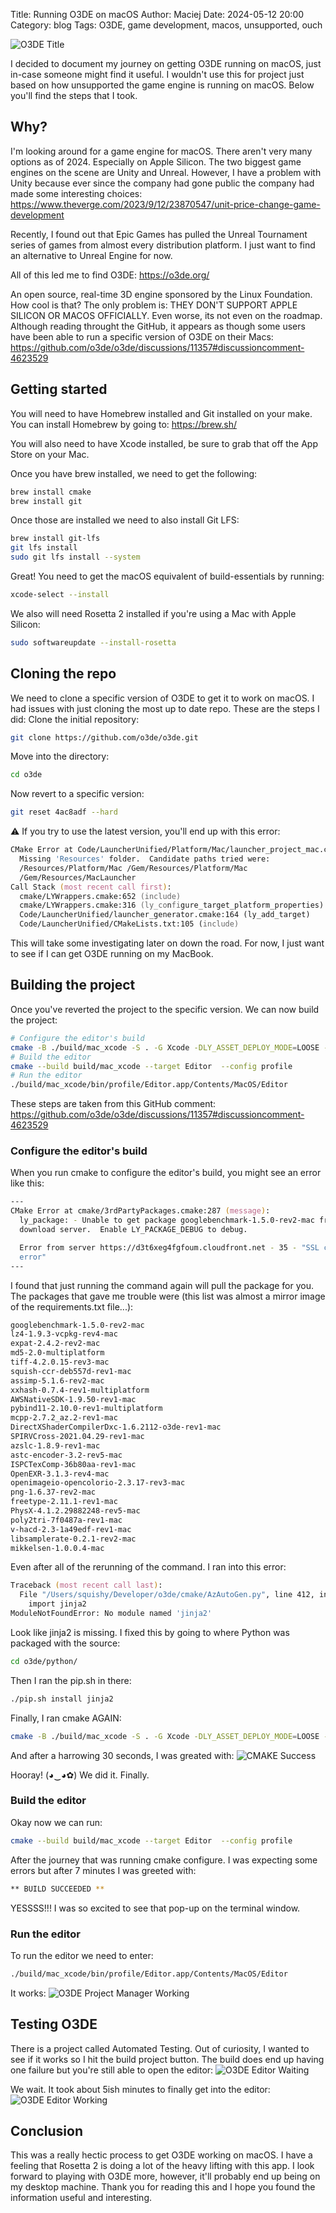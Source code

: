 Title: Running O3DE on macOS
Author: Maciej
Date: 2024-05-12 20:00
Category: blog
Tags: O3DE, game development, macos, unsupported, ouch

![O3DE Title]({static}/img/o3de_editor_title.png)

I decided to document my journey on getting O3DE running on macOS, just in-case someone might find it useful. I wouldn't use this for project just based on how unsupported the game engine is running on macOS. Below you'll find the steps that I took.


## Why?
I'm looking around for a game engine for macOS. There aren't very many options as of 2024. Especially on Apple Silicon. 
The two biggest game engines on the scene are Unity and Unreal. However, I have a problem with Unity because ever since the
company had gone public the company had made some interesting choices:
https://www.theverge.com/2023/9/12/23870547/unit-price-change-game-development

Recently, I found out that Epic Games has pulled the Unreal Tournament series of games from almost every distribution platform. I just 
want to find an alternative to Unreal Engine for now. 

All of this led me to find O3DE: https://o3de.org/

An open source, real-time 3D engine sponsored by the Linux Foundation. How cool is that? The only problem is:
THEY DON'T SUPPORT APPLE SILICON OR MACOS OFFICIALLY. Even worse, its not even on the roadmap. 
Although reading throught the GitHub, it appears as though some users have been able to run a specific version of O3DE on their Macs: https://github.com/o3de/o3de/discussions/11357#discussioncomment-4623529


## Getting started
You will need to have Homebrew installed and Git installed on your make. You can install Homebrew by going to: https://brew.sh/

You will also need to have Xcode installed, be sure to grab that off the App Store on your Mac.

Once you have brew installed, we need to get the following:
```zsh
brew install cmake
brew install git
```

Once those are installed we need to also install Git LFS:
```zsh
brew install git-lfs
git lfs install
sudo git lfs install --system
```

Great! You need to get the macOS equivalent of build-essentials by running:
```zsh
xcode-select --install
```

We also will need Rosetta 2 installed if you're using a Mac with Apple Silicon:
```zsh
sudo softwareupdate --install-rosetta
```


## Cloning the repo
We need to clone a specific version of O3DE to get it to work on macOS. I had issues with just cloning the most up to date repo.
These are the steps I did:
Clone the initial repository:
```zsh
git clone https://github.com/o3de/o3de.git
```

Move into the directory:
```zsh
cd o3de
```

Now revert to a specific version:
```zsh
git reset 4ac8adf --hard
```

⚠️ If you try to use the latest version, you'll end up with this error:
```zsh
CMake Error at Code/LauncherUnified/Platform/Mac/launcher_project_mac.cmake:26 (message):
  Missing 'Resources' folder.  Candidate paths tried were:
  /Resources/Platform/Mac /Gem/Resources/Platform/Mac
  /Gem/Resources/MacLauncher
Call Stack (most recent call first):
  cmake/LYWrappers.cmake:652 (include)
  cmake/LYWrappers.cmake:316 (ly_configure_target_platform_properties)
  Code/LauncherUnified/launcher_generator.cmake:164 (ly_add_target)
  Code/LauncherUnified/CMakeLists.txt:105 (include)
```
This will take some investigating later on down the road. For now, I just want to see if I can get O3DE running on my MacBook.

## Building the project
Once you've reverted the project to the specific version. We can now build the project:
```zsh
# Configure the editor's build
cmake -B ./build/mac_xcode -S . -G Xcode -DLY_ASSET_DEPLOY_MODE=LOOSE -DLY_ASSET_DEPLOY_ASSET_TYPE=mac
# Build the editor
cmake --build build/mac_xcode --target Editor  --config profile
# Run the editor
./build/mac_xcode/bin/profile/Editor.app/Contents/MacOS/Editor
```
These steps are taken from this GitHub comment: https://github.com/o3de/o3de/discussions/11357#discussioncomment-4623529

### Configure the editor's build
When you run cmake to configure the editor's build, you might see an error like this:
```zsh
---
CMake Error at cmake/3rdPartyPackages.cmake:287 (message):
  ly_package: - Unable to get package googlebenchmark-1.5.0-rev2-mac from any
  download server.  Enable LY_PACKAGE_DEBUG to debug.

  Error from server https://d3t6xeg4fgfoum.cloudfront.net - 35 - "SSL connect
  error"
---
```
I found that just running the command again will pull the package for you.
The packages that gave me trouble were (this list was almost a mirror image of the requirements.txt file...):
```zsh
googlebenchmark-1.5.0-rev2-mac
lz4-1.9.3-vcpkg-rev4-mac
expat-2.4.2-rev2-mac
md5-2.0-multiplatform
tiff-4.2.0.15-rev3-mac
squish-ccr-deb557d-rev1-mac
assimp-5.1.6-rev2-mac
xxhash-0.7.4-rev1-multiplatform
AWSNativeSDK-1.9.50-rev1-mac
pybind11-2.10.0-rev1-multiplatform
mcpp-2.7.2_az.2-rev1-mac
DirectXShaderCompilerDxc-1.6.2112-o3de-rev1-mac
SPIRVCross-2021.04.29-rev1-mac
azslc-1.8.9-rev1-mac
astc-encoder-3.2-rev5-mac
ISPCTexComp-36b80aa-rev1-mac
OpenEXR-3.1.3-rev4-mac
openimageio-opencolorio-2.3.17-rev3-mac
png-1.6.37-rev2-mac
freetype-2.11.1-rev1-mac
PhysX-4.1.2.29882248-rev5-mac
poly2tri-7f0487a-rev1-mac
v-hacd-2.3-1a49edf-rev1-mac
libsamplerate-0.2.1-rev2-mac
mikkelsen-1.0.0.4-mac
```

Even after all of the rerunning of the command. I ran into this error:
```zsh
Traceback (most recent call last):
  File "/Users/squishy/Developer/o3de/cmake/AzAutoGen.py", line 412, in <module>
    import jinja2
ModuleNotFoundError: No module named 'jinja2'
```
Look like jinja2 is missing. I fixed this by going to where Python was packaged with the source:
```zsh
cd o3de/python/
```

Then I ran the pip.sh in there:
```zsh
./pip.sh install jinja2
```

Finally, I ran cmake AGAIN:
```zsh
cmake -B ./build/mac_xcode -S . -G Xcode -DLY_ASSET_DEPLOY_MODE=LOOSE -DLY_ASSET_DEPLOY_ASSET_TYPE=mac
```
And after a harrowing 30 seconds, I was greated with:
![CMAKE Success]({static}/img/o3de_cmake_terminal.png)

Hooray! (◕‿◕✿)
We did it. Finally.

### Build the editor
Okay now we can run:
```zsh
cmake --build build/mac_xcode --target Editor  --config profile
```

After the journey that was running cmake configure. I was expecting some errors but after 7 minutes I was greeted with:
```zsh
** BUILD SUCCEEDED **
```

YESSSS!!! I was so excited to see that pop-up on the terminal window. 

### Run the editor
To run the editor we need to enter:
```zsh
./build/mac_xcode/bin/profile/Editor.app/Contents/MacOS/Editor
```

It works:
![O3DE Project Manager Working]({static}/img/o3de_project_manager_success.png)


## Testing O3DE
There is a project called Automated Testing. Out of curiosity, I wanted to see if it works so I hit the build project button. The build does end up having one failure but you're still able to open the editor:
![O3DE Editor Waiting]({static}/img/o3de_editor.png)


We wait. It took about 5ish minutes to finally get into the editor:
![O3DE Editor Working]({static}/img/o3de_editor_working.png)


## Conclusion
This was a really hectic process to get O3DE working on macOS. I have a feeling that Rosetta 2 is doing a lot of the heavy lifting with this app. I look forward to playing with O3DE more, however, it'll probably end up being on my desktop machine. Thank you for reading this and I hope you found the information useful and interesting. 
